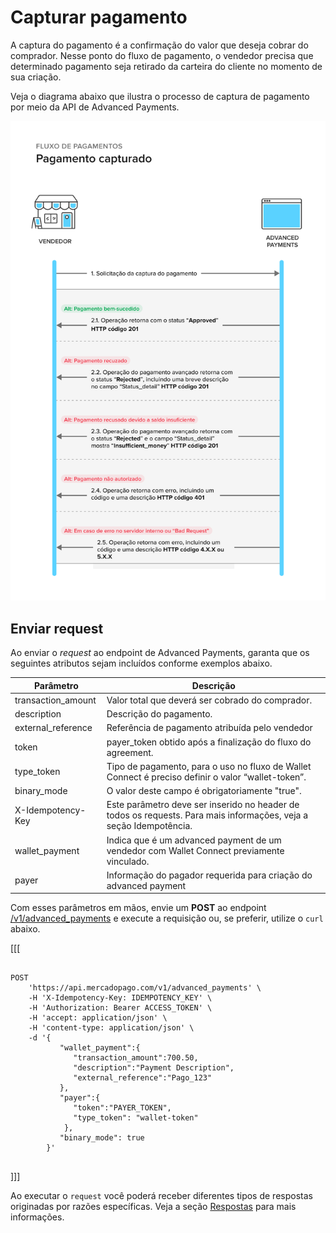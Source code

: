 # Capturar pagamento

A captura do pagamento é a confirmação do valor que deseja cobrar do comprador. Nesse ponto do fluxo de pagamento, o vendedor precisa que determinado pagamento seja retirado da carteira do cliente no momento de sua criação.

Veja o diagrama abaixo que ilustra o processo de captura de pagamento por meio da API de Advanced Payments.

![Capture-payment-flow](/images/wallet-connect/captured-payment.pt.png)

## Enviar request

Ao enviar o _request_ ao endpoint de Advanced Payments, garanta que os seguintes atributos sejam incluídos conforme exemplos abaixo.

| Parâmetro  | Descrição  |
| --- | --- |
| transaction_amount  | Valor total que deverá ser cobrado do comprador.  |
| description  | Descrição do pagamento.  |
| external_reference  | Referência de pagamento atribuída pelo vendedor  |
| token  | payer_token obtido após a finalização do fluxo do agreement.  |
| type_token  | Tipo de pagamento, para o uso no fluxo de Wallet Connect é preciso definir o valor “wallet-token”.  |
| binary_mode  | O valor deste campo é obrigatoriamente "true".  |
| X-Idempotency-Key  | Este parâmetro deve ser inserido no header de todos os requests. Para mais informações, veja a seção Idempotência.  |
| wallet_payment  | Indica que é um advanced payment de um vendedor com Wallet Connect previamente vinculado.  |
| payer  | Informação do pagador requerida para criação do advanced payment  |


Com esses parâmetros em mãos, envie um **POST** ao endpoint [/v1/advanced_payments](/developers/pt/reference/wallet_connect/_advanced_payments/post) e execute a requisição ou, se preferir, utilize o `curl` abaixo.

[[[
```curl

POST
    'https://api.mercadopago.com/v1/advanced_payments' \
    -H 'X-Idempotency-Key: IDEMPOTENCY_KEY' \
    -H 'Authorization: Bearer ACCESS_TOKEN' \
    -H 'accept: application/json' \
    -H 'content-type: application/json' \
    -d '{
           "wallet_payment":{
              "transaction_amount":700.50,
              "description":"Payment Description",
              "external_reference":"Pago_123"     
           },
           "payer":{
              "token":"PAYER_TOKEN",
              "type_token": "wallet-token"
            },
           "binary_mode": true
        }'


```
]]]

Ao executar o `request` você poderá receber diferentes tipos de respostas originadas por razões específicas. Veja a seção [Respostas](/developers/pt/docs/wallet-connect/advanced-payments/capture-payment/returns) para mais informações.